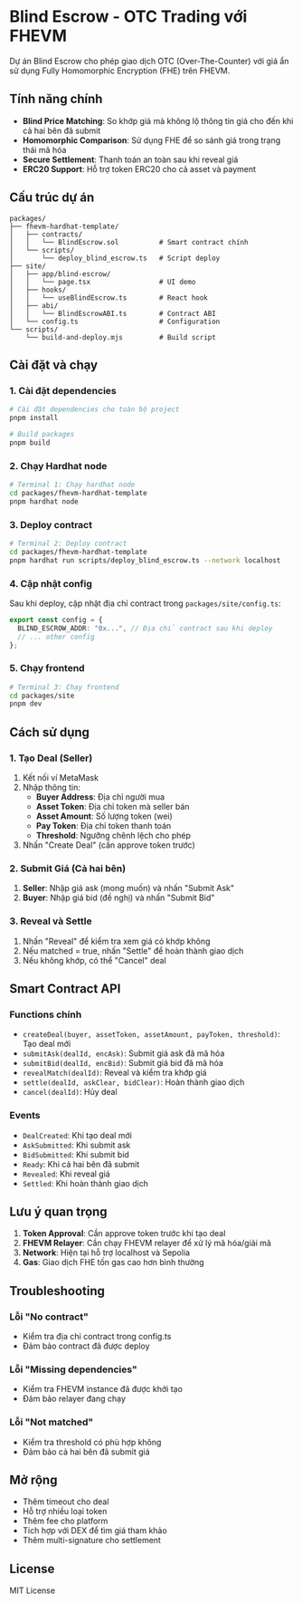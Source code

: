 # Blind Escrow - OTC Trading với FHEVM

Dự án Blind Escrow cho phép giao dịch OTC (Over-The-Counter) với giá ẩn sử dụng Fully Homomorphic Encryption (FHE) trên FHEVM.

## Tính năng chính

- **Blind Price Matching**: So khớp giá mà không lộ thông tin giá cho đến khi cả hai bên đã submit
- **Homomorphic Comparison**: Sử dụng FHE để so sánh giá trong trạng thái mã hóa
- **Secure Settlement**: Thanh toán an toàn sau khi reveal giá
- **ERC20 Support**: Hỗ trợ token ERC20 cho cả asset và payment

## Cấu trúc dự án

```
packages/
├── fhevm-hardhat-template/
│   ├── contracts/
│   │   └── BlindEscrow.sol          # Smart contract chính
│   └── scripts/
│       └── deploy_blind_escrow.ts   # Script deploy
├── site/
│   ├── app/blind-escrow/
│   │   └── page.tsx                 # UI demo
│   ├── hooks/
│   │   └── useBlindEscrow.ts        # React hook
│   ├── abi/
│   │   └── BlindEscrowABI.ts        # Contract ABI
│   └── config.ts                    # Configuration
└── scripts/
    └── build-and-deploy.mjs         # Build script
```

## Cài đặt và chạy

### 1. Cài đặt dependencies

```bash
# Cài đặt dependencies cho toàn bộ project
pnpm install

# Build packages
pnpm build
```

### 2. Chạy Hardhat node

```bash
# Terminal 1: Chạy hardhat node
cd packages/fhevm-hardhat-template
pnpm hardhat node
```

### 3. Deploy contract

```bash
# Terminal 2: Deploy contract
cd packages/fhevm-hardhat-template
pnpm hardhat run scripts/deploy_blind_escrow.ts --network localhost
```

### 4. Cập nhật config

Sau khi deploy, cập nhật địa chỉ contract trong `packages/site/config.ts`:

```typescript
export const config = {
  BLIND_ESCROW_ADDR: "0x...", // Địa chỉ contract sau khi deploy
  // ... other config
};
```

### 5. Chạy frontend

```bash
# Terminal 3: Chạy frontend
cd packages/site
pnpm dev
```

## Cách sử dụng

### 1. Tạo Deal (Seller)

1. Kết nối ví MetaMask
2. Nhập thông tin:
   - **Buyer Address**: Địa chỉ người mua
   - **Asset Token**: Địa chỉ token mà seller bán
   - **Asset Amount**: Số lượng token (wei)
   - **Pay Token**: Địa chỉ token thanh toán
   - **Threshold**: Ngưỡng chênh lệch cho phép
3. Nhấn "Create Deal" (cần approve token trước)

### 2. Submit Giá (Cả hai bên)

1. **Seller**: Nhập giá ask (mong muốn) và nhấn "Submit Ask"
2. **Buyer**: Nhập giá bid (đề nghị) và nhấn "Submit Bid"

### 3. Reveal và Settle

1. Nhấn "Reveal" để kiểm tra xem giá có khớp không
2. Nếu matched = true, nhấn "Settle" để hoàn thành giao dịch
3. Nếu không khớp, có thể "Cancel" deal

## Smart Contract API

### Functions chính

- `createDeal(buyer, assetToken, assetAmount, payToken, threshold)`: Tạo deal mới
- `submitAsk(dealId, encAsk)`: Submit giá ask đã mã hóa
- `submitBid(dealId, encBid)`: Submit giá bid đã mã hóa
- `revealMatch(dealId)`: Reveal và kiểm tra khớp giá
- `settle(dealId, askClear, bidClear)`: Hoàn thành giao dịch
- `cancel(dealId)`: Hủy deal

### Events

- `DealCreated`: Khi tạo deal mới
- `AskSubmitted`: Khi submit ask
- `BidSubmitted`: Khi submit bid
- `Ready`: Khi cả hai bên đã submit
- `Revealed`: Khi reveal giá
- `Settled`: Khi hoàn thành giao dịch

## Lưu ý quan trọng

1. **Token Approval**: Cần approve token trước khi tạo deal
2. **FHEVM Relayer**: Cần chạy FHEVM relayer để xử lý mã hóa/giải mã
3. **Network**: Hiện tại hỗ trợ localhost và Sepolia
4. **Gas**: Giao dịch FHE tốn gas cao hơn bình thường

## Troubleshooting

### Lỗi "No contract"
- Kiểm tra địa chỉ contract trong config.ts
- Đảm bảo contract đã được deploy

### Lỗi "Missing dependencies"
- Kiểm tra FHEVM instance đã được khởi tạo
- Đảm bảo relayer đang chạy

### Lỗi "Not matched"
- Kiểm tra threshold có phù hợp không
- Đảm bảo cả hai bên đã submit giá

## Mở rộng

- Thêm timeout cho deal
- Hỗ trợ nhiều loại token
- Thêm fee cho platform
- Tích hợp với DEX để tìm giá tham khảo
- Thêm multi-signature cho settlement

## License

MIT License

